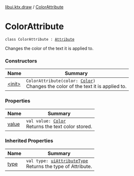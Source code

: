 [libui.ktx.draw](../README.md) / [ColorAttribute](README.md)

# ColorAttribute

`class ColorAttribute : `[`Attribute`](../-attribute/README.md)

Changes the color of the text it is applied to.

### Constructors

| Name | Summary |
|---|---|
| [&lt;init&gt;](-init-.md) | `ColorAttribute(color: `[`Color`](../-color/README.md)`)`<br>Changes the color of the text it is applied to. |

### Properties

| Name | Summary |
|---|---|
| [value](value.md) | `val value: `[`Color`](../-color/README.md)<br>Returns the text color stored. |

### Inherited Properties

| Name | Summary |
|---|---|
| [type](../-attribute/type.md) | `val type: `[`uiAttributeType`](../../libui/ui-attribute-type.md)<br>Returns the type of Attribute. |
